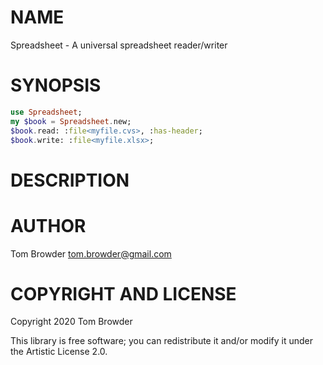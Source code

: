 NAME
====

Spreadsheet - A universal spreadsheet reader/writer

SYNOPSIS
========

```raku
use Spreadsheet;
my $book = Spreadsheet.new;
$book.read: :file<myfile.cvs>, :has-header;
$book.write: :file<myfile.xlsx>;
```

DESCRIPTION
===========

AUTHOR
======

Tom Browder <tom.browder@gmail.com>

COPYRIGHT AND LICENSE
=====================

Copyright 2020 Tom Browder

This library is free software; you can redistribute it and/or modify it under the Artistic License 2.0.
